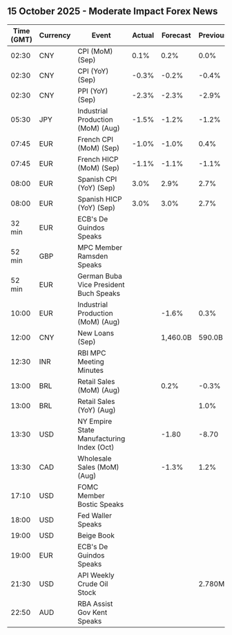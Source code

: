 ## 15 October 2025 - Moderate Impact Forex News

| Time (GMT) | Currency | Event | Actual | Forecast | Previous |
|------|----------|-------|--------|----------|----------|
| 02:30 | CNY | CPI (MoM) (Sep) | 0.1% | 0.2% | 0.0% |
| 02:30 | CNY | CPI (YoY) (Sep) | -0.3% | -0.2% | -0.4% |
| 02:30 | CNY | PPI (YoY) (Sep) | -2.3% | -2.3% | -2.9% |
| 05:30 | JPY | Industrial Production (MoM) (Aug) | -1.5% | -1.2% | -1.2% |
| 07:45 | EUR | French CPI (MoM) (Sep) | -1.0% | -1.0% | 0.4% |
| 07:45 | EUR | French HICP (MoM) (Sep) | -1.1% | -1.1% | -1.1% |
| 08:00 | EUR | Spanish CPI (YoY) (Sep) | 3.0% | 2.9% | 2.7% |
| 08:00 | EUR | Spanish HICP (YoY) (Sep) | 3.0% | 3.0% | 2.7% |
| 32 min | EUR | ECB's De Guindos Speaks |  |  |  |
| 52 min | GBP | MPC Member Ramsden Speaks |  |  |  |
| 52 min | EUR | German Buba Vice President Buch Speaks |  |  |  |
| 10:00 | EUR | Industrial Production (MoM) (Aug) |  | -1.6% | 0.3% |
| 12:00 | CNY | New Loans (Sep) |  | 1,460.0B | 590.0B |
| 12:30 | INR | RBI MPC Meeting Minutes |  |  |  |
| 13:00 | BRL | Retail Sales (MoM) (Aug) |  | 0.2% | -0.3% |
| 13:00 | BRL | Retail Sales (YoY) (Aug) |  |  | 1.0% |
| 13:30 | USD | NY Empire State Manufacturing Index (Oct) |  | -1.80 | -8.70 |
| 13:30 | CAD | Wholesale Sales (MoM) (Aug) |  | -1.3% | 1.2% |
| 17:10 | USD | FOMC Member Bostic Speaks |  |  |  |
| 18:00 | USD | Fed Waller Speaks |  |  |  |
| 19:00 | USD | Beige Book |  |  |  |
| 19:00 | EUR | ECB's De Guindos Speaks |  |  |  |
| 21:30 | USD | API Weekly Crude Oil Stock |  |  | 2.780M |
| 22:50 | AUD | RBA Assist Gov Kent Speaks |  |  |  |
